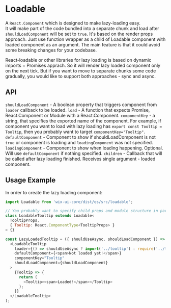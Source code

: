 # Loadable

A `React.Component` which is designed to make lazy-loading easy.<br/>
It will make part of the code bundled into a separate chunk and load after `shouldLoadComponent` will be set to `true`.
It's based on the render props approach. Just use function wrapper as a child of Loadable component with loaded component as an argument.
The main feature is that it could avoid some breaking changes for your codebase.

React-loadable or other libraries for lazy loading is based on dynamic imports + Promises apprach. So it will render lazy loaded component only on the next tick. But if you want to move to separate chunks some code gradually, you would like to support both approaches - sync and async.


## API
`shouldLoadComponent` - A boolean property that triggers component from `loader` callback to be loaded.
`load` - A function that expects Promise, React.Component or Module with a React.Component.
`componentKey` - a string, that specifies the exported name of the component. For example, if component you want to load with lazy loading has `export const Tooltip = Tooltip`, then you probably want to target `componentKey="Tooltip"`.
`defaultComponent` - Component to show if shouldLoadComponent is not `true` or component is loading and `loadingComponent` was not specified.
`loadingComponent` - Component to show when loading happening. Optional. Will use `defaultComponent` if nothing specified.
`children` - Callback that will be called after lazy loading finished. Receives single argument - loaded component.

## Usage Example
In order to create the lazy loading component:

```js
import Loadable from 'wix-ui-core/dist/es/src/loadable';

// You probably want to specify child props and module structure in part of the loaded component.
class LoadableTooltip extends Loadable<
  TooltipProps,
  { Tooltip: React.ComponentType<TooltipProps> }
> {}

const LazyLoadedTooltip = ({ shouldUseAsync, shouldLoadComponent }) => (
  <LoadableTooltip
    loader={() => shouldUseAsync ? import('../tooltip') : require('../tooltip')}
    defaultComponent={<span>Not loaded yet!</span>}
    componentKey="Tooltip"
    shouldLoadComponent={shouldLoadComponent}
  >
    {Tooltip => {
      return (
        <Tooltip><span>Loaded!</span></Tooltip>
      );
    }}
  </LoadableTooltip>
);
```
